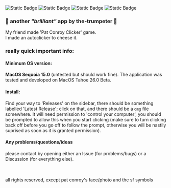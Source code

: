 ![Static Badge](https://img.shields.io/badge/Swift-%23F05138?logo=swift&logoColor=white)
![Static Badge](https://img.shields.io/badge/SwiftUI-%23147EFB?logo=swift&logoColor=white)
![Static Badge](https://img.shields.io/badge/macOS%20Sequoia-black?logo=apple&logoColor=white)
![Static Badge](https://img.shields.io/badge/MacOS%20Application-%23147EFB?logo=xcode&logoColor=white)


### &#127930; another *"brilliant"* app by the-trumpeter &#127930;

My friend made 'Pat Conroy Clicker' game.\
I made an autoclicker to cheese it.




### really quick important info:
#### Minimum OS version:
**MacOS Sequoia 15.0** (untested but should work fine). The application was tested and developed on MacOS Tahoe 26.0 Beta.

#### Install:
Find your way to 'Releases' on the sidebar, there should be something labelled 'Latest Release'; click on that, and there should be a `dmg` file somewhere.
It will need permission to 'control your computer', you should be prompted to allow this when you start clicking (make sure to turn clicking back off before you go off to follow the prompt, otherwise you will be nastily suprised as soon as it is granted permission).

#### Any problems/questions/ideas
please contact by opening either an Issue (for problems/bugs) or a Discussion (for everything else).



\
\
all rights reserved, except pat conroy's face/photo and the sf symbols
